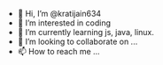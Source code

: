 - 👋 Hi, I’m @kratijain634
- 👀 I’m interested in coding
- 🌱 I’m currently learning js, java, linux. 
- 💞️ I’m looking to collaborate on ...
- 📫 How to reach me ...

<!---
kratijain634/kratijain634 is a ✨ special ✨ repository because its `README.md` (this file) appears on your GitHub profile.
You can click the Preview link to take a look at your changes.
--->
